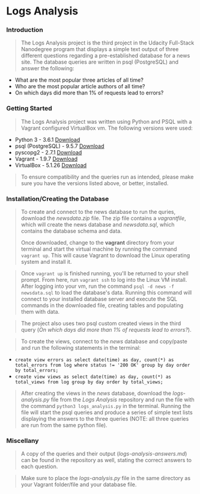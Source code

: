 # Logs Analysis

### Introduction
>The Logs Analysis project is the third project in the Udacity Full-Stack Nanodegree program that displays a simple text output of three different questions regarding a pre-established database for a news site. The database queries are written in psql (PostgreSQL) and answer the following:
- What are the most popular three articles of all time?
- Who are the most popular article authors of all time?
- On which days did more than 1% of requests lead to errors?

### Getting Started
>The Logs Analysis project was written using Python and PSQL with a Vagrant configured VirtualBox vm. The following versions were used:
- Python 3 - 3.6.1 [Download](https://www.python.org/downloads/)
- psql (PostgreSQL) - 9.5.7 [Download](https://www.postgresql.org/download/)
- pyscopg2 - 2.7.1 [Download](http://initd.org/psycopg/download/)
- Vagrant - 1.9.7 [Download](https://www.vagrantup.com/downloads.html)
- VirtualBox - 5.1.26 [Download](https://www.virtualbox.org/wiki/Downloads)

>To ensure compatibility and the queries run as intended, please make sure you have the versions listed above, or better, installed.

### Installation/Creating the Database
>To create and connect to the news database to run the quries, download the _newsdata.zip_ file. The zip file contains a _vagrantfile_, which will create the news database and _newsdata.sql_, which contains the database schema and data.
>
>Once downloaded, change to the **vagrant** directory from your terminal and start the virtual machine by running the command `vagrant up`. This will cause Vagrant to download the Linux operating system and install it.

>Once `vagrant up` is finished running, you'll be returned to your shell prompt. From here, run `vagrant ssh` to log into the Linux VM install. After logging into your vm, run the command `psql -d news -f newsdata.sql` to load the database's data. Running this command will connect to your installed database server and execute the SQL commands in the downloaded file, creating tables and populating them with data.

>The project also uses two psql custom created views in the third query (_On which days did more than 1% of requests lead to errors?_).

>To create the views, connect to the _news_ database and copy/paste and run the following statements in the terminal:
- `create view errors as select date(time) as day, count(*) as total_errors from log where status != '200 OK' group by day order by total_errors;`
- `create view views as select date(time) as day, count(*) as total_views from log group by day order by total_views;`

>After creating the views in the _news_ database, download the _logs-analysis.py_ file from the _Logs Analysis_ repository and run the file with the command `python3 logs_analysis.py` in the terminal. Running the file will start the psql queries and produce a series of simple text lists displaying the answers to the three queries (NOTE: all three queries are run from the same python file).

### Miscellany
>A copy of the queries and their output (_logs-analysis-answers.md_) can be found in the repository as well, stating the correct answers to each question.

>Make sure to place the _logs-analysis.py_ file in the same directory as your Vagrant folder/file and your database file.
